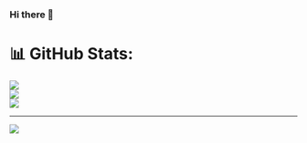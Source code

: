 ### Hi there 👋

<!--
**PrabhashDiss/PrabhashDiss** is a ✨ _special_ ✨ repository because its `README.md` (this file) appears on your GitHub profile.

Here are some ideas to get you started:

- 🔭 I’m currently working on ...
- 🌱 I’m currently learning ...
- 👯 I’m looking to collaborate on ...
- 🤔 I’m looking for help with ...
- 💬 Ask me about ...
- 📫 How to reach me: ...
- 😄 Pronouns: ...
- ⚡ Fun fact: ...
-->

# 📊 GitHub Stats:
![](https://github-readme-stats.vercel.app/api?username=PrabhashDiss&theme=dark&hide_border=false&include_all_commits=true&count_private=true)<br/>
![](https://github-readme-streak-stats.herokuapp.com/?user=PrabhashDiss&theme=dark&hide_border=false)<br/>
![](https://github-readme-stats.vercel.app/api/top-langs/?username=PrabhashDiss&theme=dark&hide_border=false&include_all_commits=true&count_private=true&layout=compact)

---
[![](https://visitcount.itsvg.in/api?id=PrabhashDiss&icon=0&color=0)](https://visitcount.itsvg.in)

<!-- Proudly created with GPRM ( https://gprm.itsvg.in ) -->

